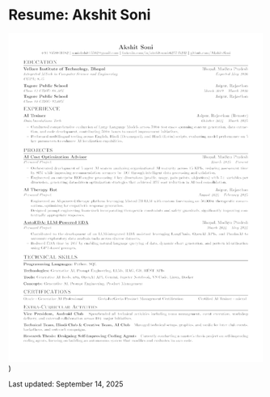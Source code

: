 # Resume: Akshit Soni

![Resume](https://github.com/Akshit-Soni/Resume/blob/main/resume.png?cache_buster=1))
















Last updated: September 14, 2025
